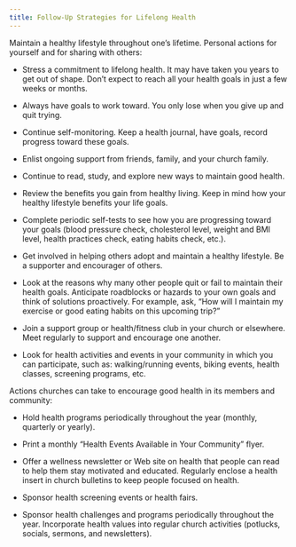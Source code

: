 ```yaml
---
title: Follow-Up Strategies for Lifelong Health
---
```


Maintain a healthy lifestyle throughout one’s lifetime. Personal actions for yourself and for sharing with others:

- Stress a commitment to lifelong health. It may have taken you years to get out of shape. Don’t expect to reach all your health goals in just a few weeks or months.

- Always have goals to work toward. You only lose when you give up and quit trying.

- Continue self-monitoring. Keep a health journal, have goals, record progress toward these goals.

- Enlist ongoing support from friends, family, and your church family.

- Continue to read, study, and explore new ways to maintain good health.

- Review the benefits you gain from healthy living. Keep in mind how your healthy lifestyle benefits your life goals.

- Complete periodic self-tests to see how you are progressing toward your goals (blood pressure check, cholesterol level, weight and BMI level, health practices check, eating habits check, etc.).

- Get involved in helping others adopt and maintain a healthy lifestyle. Be a supporter and encourager of others.

- Look at the reasons why many other people quit or fail to maintain their health goals. Anticipate roadblocks or hazards to your own goals and think of solutions proactively. For example, ask, “How will I maintain my exercise or good eating habits on this upcoming trip?”

- Join a support group or health/fitness club in your church or elsewhere. Meet regularly to support and encourage one another.

- Look for health activities and events in your community in which you can participate, such as: walking/running events, biking events, health classes, screening programs, etc.

Actions churches can take to encourage good health in its members and community:

- Hold health programs periodically throughout the year (monthly, quarterly or yearly).

- Print a monthly “Health Events Available in Your Community” flyer.

- Offer a wellness newsletter or Web site on health that people can read to help them stay motivated and educated. Regularly enclose a health insert in church bulletins to keep people focused on health.

- Sponsor health screening events or health fairs.

- Sponsor health challenges and programs periodically throughout the year. Incorporate health values into regular church activities (potlucks, socials, sermons, and newsletters).